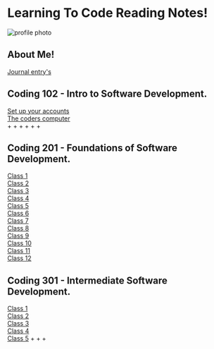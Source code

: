 # **Learning To Code Reading Notes!**

![profile photo](B8119E01-420B-4FAA-BBCE-996B17B727EE_1_105_c.jpeg)

## **About Me!**
<!-- (complete latter) -->
[Journal entry's](journal/201-journal.md)  

## Coding 102 - Intro to Software Development.

 [Set up your accounts](1_Set_up_your_accounts.md)  
 [The coders computer](2_The_Coder's_Computer.md)  
 +
 +
 +
 +
 +
 +

## Coding 201 - Foundations of Software Development.

[Class 1](201/class-01.md)  
[Class 2](201/class-02.md)  
[Class 3](201/class-3.md)  
[Class 4](201/class-04.md)  
[Class 5](201/class-05.md)  
[Class 6](201/class-06.md)  
[Class 7](201/class-07.md)  
[Class 8](201/class-08.md)  
[Class 9](201/class-09.md)  
[Class 10](201/class-10.md)  
[Class 11](201/class-11.md)  
[Class 12](201/class-12.md)

## Coding 301 - Intermediate Software Development.

[Class 1](301/class-01.md)  
[Class 2](301/class-02.md)  
[Class 3](301/class-03.md)  
[Class 4](301/class-04.md)  
[Class 5](301/class-05.md)
+
+
+

